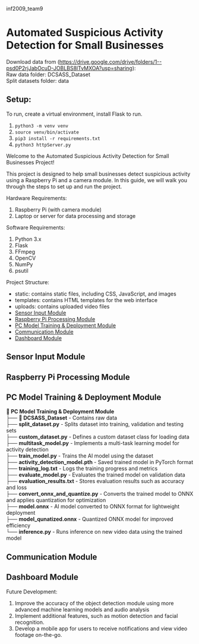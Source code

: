 inf2009_team9
# Automated Suspicious Activity Detection for Small Businesses
Download data from (https://drive.google.com/drive/folders/1--psd0P2rjJabOcuD-JOBLBS8lTvMXOA?usp=sharing):
<br>
Raw data folder: DCSASS_Dataset
<br>
Split datasets folder: data 


## Setup:

To run, create a virtual environment, install Flask to run.

1. `python3 -m venv venv`
2. `source venv/bin/activate`
3. `pip3 install -r requirements.txt`
4. `python3 httpServer.py` 



Welcome to the Automated Suspicious Activity Detection for Small Businesses Project!

This project is designed to help small businesses detect suspicious activity using a Raspberry Pi and a camera module. 
In this guide, we will walk you through the steps to set up and run the project.

Hardware Requirements:
1. Raspberry Pi (with camera module)
2. Laptop or server for data processing and storage

Software Requirements:
1. Python 3.x
2. Flask
3. FFmpeg
4. OpenCV
5. NumPy
6. psutil

Project Structure:
- static: contains static files, including CSS, JavaScript, and images
- templates: contains HTML templates for the web interface
- uploads: contains uploaded video files
- [Sensor Input Module](#sensor-input-module)  
- [Raspberry Pi Processing Module](#raspberry-pi-processing-module)  
- [PC Model Training & Deployment Module](#pc-model-training--deployment-module)  
- [Communication Module](#communication-module)  
- [Dashboard Module](#dashboard-module)  

## Sensor Input Module

## Raspberry Pi Processing Module

## PC Model Training & Deployment Module
**📂 PC Model Training & Deployment Module**  <br>
├── **📂 DCSASS_Dataset** - Contains raw data <br>
├── **split_dataset.py** - Splits dataset into training, validation and testing sets <br>
├── **custom_dataset.py** - Defines a custom dataset class for loading data  <br>
├── **multitask_model.py** - Implements a multi-task learning model for activity detection   <br>
├── **train_model.py** - Trains the AI model using the dataset   <br>
├── **activity_detection_model.pth** - Saved trained model in PyTorch format   <br>
├── **training_log.txt** - Logs the training progress and metrics   <br>
├── **evaluate_model.py** - Evaluates the trained model on validation data  <br>
├── **evaluation_results.txt** - Stores evaluation results such as accuracy and loss   <br>
├── **convert_onnx_and_quantize.py** - Converts the trained model to ONNX and applies quantization for optimization   <br>
├── **model.onnx** - AI model converted to ONNX format for lightweight deployment   <br>
├── **model_qunatized.onnx** - Quantized ONNX model for improved efficiency   <br>
└── **inference.py** - Runs inference on new video data using the trained model  <br>



## Communication Module

## Dashboard Module


Future Development:
1. Improve the accuracy of the object detection module using more advanced machine learning models and audio analysis
3. Implement additional features, such as motion detection and facial recognition.
4. Develop a mobile app for users to receive notifications and view video footage on-the-go.
